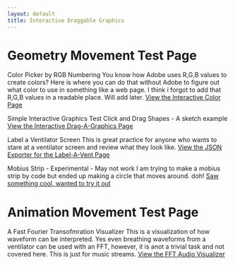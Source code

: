 ```yaml
---
layout: default
title: Interactive Draggable Graphics
---
```


# Geometry Movement Test Page

Color Picker by RGB Numbering
You know how Adobe uses R,G,B values to create colors? Here is where you can do that without Adobe to figure out what color to use in something like a web page. I think i forgot to add that R,G,B values in a readable place. Will add later.
[View the Interactive Color Page](/info/interactive/color.html)

Simple Interactive Graphics Test
Click and Drag Shapes - A sketch example
[View the Interactive Drag-A-Graphics Page](/info/graphics/graphics.html)

Label a Ventilator Screen
This is great practice for anyone who wants to stare at a ventilator screen and review what they look like.
[View the JSON Exporter for the Label-A-Vent Page](/info/graphics/graphics2.html)

Mobius Strip - Experimental - May not work
I am trying to make a mobius strip by code but ended up making a circle that moves around. doh!
[Saw something cool, wanted to try it out](/info/graphics/graphics3.html)

# Animation Movement Test Page

A Fast Fourier Transofmration Visualizer
This is a visualization of how waveform can be interpreted. Yes even breathing waveforms from a ventilator can be used with an FFT, however, it is anot a trivial task and not covered here. This is just for music streams.
[View the FFT Audio Visualizer](/info/graphics/FFT1.html)
